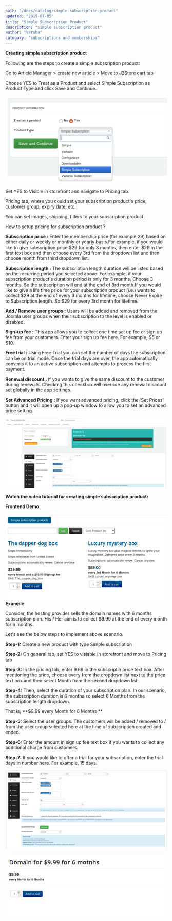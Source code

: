 ```yaml
---
path: "/docs/catalog/simple-subscription-product"
updated: "2019-07-05"
title: "Simple Subscription Product"
description: "simple subscription product"
author: "Varsha"
category: "subscriptions and memberships"
---
```


**Creating simple subscription product**

Following are the steps to create a simple subscription product:

Go to Article Manager > create new article > Move to J2Store cart tab

Choose YES to Treat as a Product and select Simple Subscription as Product Type and click Save and Continue.

![simple subs](https://raw.githubusercontent.com/j2store/doc-images/master/subscriptions-and-memberships/simple-subscription-product/subscription-simple.png)


Set YES to Visible in storefront and navigate to Pricing tab.

Pricing tab, where you could set your subscription product's price, customer group, expiry date, etc.

You can set images, shipping, filters to your subscription product.

How to setup pricing for subscription product ?

**Subscription price :** 
Enter the membership price (for example,29) based on either daily or weekly or monthly or yearly basis.For example, if you would like to give subscription price $29 for only 3 months, then enter $29 in the first text box and then choose every 3rd from the dropdown list and then choose month from third dropdown list.

**Subscription length :** The subscription length duration will be listed based on the recurring period you selected above.  For example, if your subscription product's duration period is only for 3 months, Choose 3 months. So the subscription will end at the  end of 3rd month.If you would like to give a life time price for your subscription product (i.e.) wants to collect $29 at the end of every 3 months for lifetime, choose Never Expire to Subscription length. So $29 for every 3rd month for lifetime.

**Add / Remove user groups :** 
Users will be added and removed from the Joomla user groups when their subscription to the level is enabled or disabled.

**Sign-up fee :** 
This app allows you to collect one time set up fee or sign up fee from your customers. Enter your sign up fee here. For example, $5 or $10.

**Free trial :** 
Using Free Trial you can set the number of days the subscription can be on trial mode. Once the trial days are over, the app automatically converts it to an active subscription and attempts to process the first payment.

**Renewal discount :** 
If you wants to give the same discount to the customer during renewals. Checking this checkbox will override any renewal discount set globally in the app settings.

**Set Advanced Pricing :** 
If you want advanced pricing, click the 'Set Prices' button and it will open up a pop-up window to allow you to set an advanced price setting.

![subs create](https://raw.githubusercontent.com/j2store/doc-images/master/subscriptions-and-memberships/simple-subscription-product/simple-sub-prod-create.png)


**Watch the video tutorial for creating simple subscription product:**


<videoembed src="mNFXMLHrdjY"></videoembed>


**Frontend Demo**

![subs prods frontend](https://raw.githubusercontent.com/j2store/doc-images/master/subscriptions-and-memberships/simple-subscription-product/simple-sub-prods.png)
**Example**

Consider, the hosting provider sells the domain names with 6 months subscription plan. His / Her aim is to collect $9.99 at the end of every month for 6 months.

Let's see the below steps to implement above scenario.

**Step-1:** Create a new product with type Simple subscription

**Step-2:** On general tab, set YES to visisble in storefront and move to Pricing tab

**Step-3:** In the pricing tab, enter 9.99 in the subscriptin price text box. After mentioning the price, choose every from the dropdown list next to the price text box and then select Month from the second dropdown list.

**Step-4:** Then, select the duration of your subscription plan. In our scenario, the subscription duration is 6 months so select 6 Months from the subscription length dropdown.

That is, **$9.99 every Month for 6 Months **

**Step-5:** Select the user groups. The customers will be added / removed to / from the user group selected here at the time of subscription created and ended.

**Step-6:** Enter the amount in sign up fee text box if you wants to collect any additional charge from customers.

**Step-7:** If you would like to offer a trial for your subscription, enter the trial days in number here. For example, 15 days.

![sub ex](https://raw.githubusercontent.com/j2store/doc-images/master/subscriptions-and-memberships/simple-subscription-product/simpe-sub-ex.png)



![sub ex demo](https://raw.githubusercontent.com/j2store/doc-images/master/subscriptions-and-memberships/simple-subscription-product/simple-sub-ex-demo.png)
